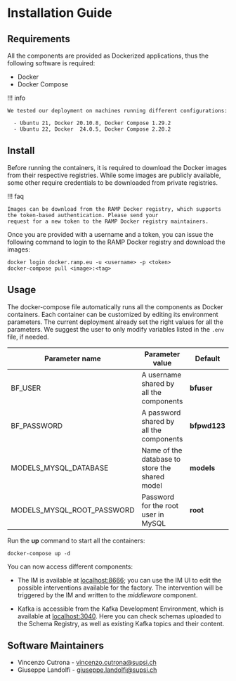 # Installation Guide

## Requirements

All the components are provided as Dockerized applications, thus the following
software is required:

- Docker
- Docker Compose

!!! info

    We tested our deployment on machines running different configurations:

      - Ubuntu 21, Docker 20.10.8, Docker Compose 1.29.2
      - Ubuntu 22, Docker  24.0.5, Docker Compose 2.20.2

## Install

Before running the containers, it is required to download the Docker images from their respective registries.
While some images are publicly available, some other require credentials to be downloaded from private registries.

!!! faq

    Images can be download from the RAMP Docker registry, which supports the token-based authentication. Please send your
    request for a new token to the RAMP Docker registry maintainers.

Once you are provided with a username and a token, you can issue the following
command to login to the RAMP Docker registry and download the images:

```shell
docker login docker.ramp.eu -u <username> -p <token>
docker-compose pull <image>:<tag>
```

## Usage
The docker-compose file automatically runs all the components as Docker containers. Each container can be customized by editing its environment parameters. The current deployment already set the right values for all the parameters.
We suggest the user to only modify variables listed in the `.env` file, if needed.

| Parameter name             | Parameter value | Default |
| -------------------------- | --------------- | ------  |
| BF_USER | A username shared by all the components | **bfuser** |
| BF_PASSWORD | A password shared by all the components | **bfpwd123** |
| MODELS_MYSQL_DATABASE | Name of the database to store the shared model | **models**|
| MODELS_MYSQL_ROOT_PASSWORD | Password for the root user in MySQL | **root** |

Run the **up** command to start all the containers:

```shell
docker-compose up -d
```

You can now access different components:

- The IM is available at [localhost:8666](http://localhost:8666); you can use the IM UI to edit the possible interventions available for the factory. The intervention will be triggered by the IM and written to the *middleware* component.

- Kafka is accessible from the Kafka Development Environment, which is available at [localhost:3040](http://localhost:3040/). Here you can check schemas uploaded to the Schema Registry, as well as existing Kafka topics and their content.

## Software Maintainers

- Vincenzo Cutrona - <vincenzo.cutrona@supsi.ch>
- Giuseppe Landolfi - <giuseppe.landolfi@supsi.ch>
